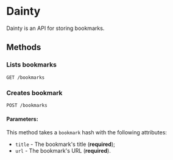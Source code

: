 # Dainty

Dainty is an API for storing bookmarks.

## Methods

### Lists bookmarks
	
	GET /bookmarks

### Creates bookmark

	POST /bookmarks

#### Parameters:

This method takes a `bookmark` hash with the following attributes:

- `title` - The bookmark's title (**required**);
- `url` - The bookmark's URL (**required**).

